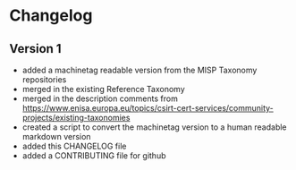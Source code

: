 # Changelog

## Version 1

  * added a machinetag readable version from the MISP Taxonomy repositories
  * merged in the existing Reference Taxonomy 
  * merged in the description comments from https://www.enisa.europa.eu/topics/csirt-cert-services/community-projects/existing-taxonomies
  * created a script to convert the machinetag version to a human readable markdown version
  * added this CHANGELOG file
  * added a CONTRIBUTING file for github

